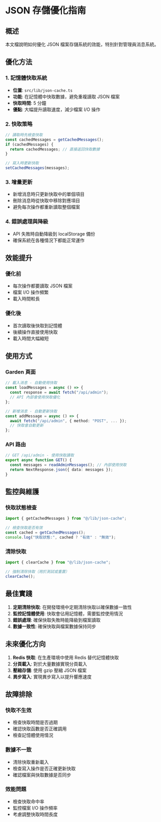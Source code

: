 # JSON 存儲優化指南

## 概述
本文檔說明如何優化 JSON 檔案存儲系統的效能，特別針對管理員消息系統。

## 優化方法

### 1. 記憶體快取系統
- **位置**: `src/lib/json-cache.ts`
- **功能**: 在記憶體中快取數據，避免重複讀取 JSON 檔案
- **快取時間**: 5 分鐘
- **優點**: 大幅提升讀取速度，減少檔案 I/O 操作

### 2. 快取策略
```typescript
// 讀取時先檢查快取
const cachedMessages = getCachedMessages();
if (cachedMessages) {
  return cachedMessages; // 直接返回快取數據
}

// 寫入時更新快取
setCachedMessages(messages);
```

### 3. 增量更新
- 新增消息時只更新快取中的單個項目
- 刪除消息時從快取中移除對應項目
- 避免每次操作都重新讀取整個檔案

### 4. 錯誤處理與降級
- API 失敗時自動降級到 localStorage 備份
- 確保系統在各種情況下都能正常運作

## 效能提升

### 優化前
- 每次操作都要讀取 JSON 檔案
- 檔案 I/O 操作頻繁
- 載入時間較長

### 優化後
- 首次讀取後快取到記憶體
- 後續操作直接使用快取
- 載入時間大幅縮短

## 使用方式

### Garden 頁面
```typescript
// 載入消息 - 自動使用快取
const loadMessages = async () => {
  const response = await fetch("/api/admin");
  // API 內部會使用快取優化
};

// 新增消息 - 自動更新快取
const addMessage = async () => {
  await fetch("/api/admin", { method: "POST", ... });
  // 快取會自動更新
};
```

### API 路由
```typescript
// GET /api/admin - 使用快取讀取
export async function GET() {
  const messages = readAdminMessages(); // 內部使用快取
  return NextResponse.json({ data: messages });
}
```

## 監控與維護

### 快取狀態檢查
```typescript
import { getCachedMessages } from "@/lib/json-cache";

// 檢查快取是否有效
const cached = getCachedMessages();
console.log("快取狀態:", cached ? "有效" : "無效");
```

### 清除快取
```typescript
import { clearCache } from "@/lib/json-cache";

// 強制清除快取（用於測試或重置）
clearCache();
```

## 最佳實踐

1. **定期清除快取**: 在開發環境中定期清除快取以確保數據一致性
2. **監控記憶體使用**: 快取會佔用記憶體，需要監控使用情況
3. **錯誤處理**: 確保快取失敗時能降級到檔案讀取
4. **數據一致性**: 確保快取與檔案數據保持同步

## 未來優化方向

1. **Redis 快取**: 在生產環境中使用 Redis 替代記憶體快取
2. **分頁載入**: 對於大量數據實現分頁載入
3. **壓縮存儲**: 使用 gzip 壓縮 JSON 檔案
4. **異步寫入**: 實現異步寫入以提升響應速度

## 故障排除

### 快取不生效
- 檢查快取時間是否過期
- 確認快取函數是否正確調用
- 檢查記憶體使用情況

### 數據不一致
- 清除快取重新載入
- 檢查寫入操作是否正確更新快取
- 確認檔案與快取數據是否同步

### 效能問題
- 檢查快取命中率
- 監控檔案 I/O 操作頻率
- 考慮調整快取時間長度

